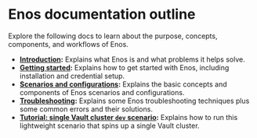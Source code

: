 # Enos documentation outline

Explore the following docs to learn about the purpose, concepts, components, and workflows of Enos. 

* **[Introduction](./introduction.md):** Explains what Enos is and what problems it helps solve.
* **[Getting started](./getting-started.md):** Explains how to get started with Enos, including installation and credential setup.
* **[Scenarios and configurations](./scenarios-and-configurations.md):** Explains the basic concepts and components of Enos scenarios and configurations.
* **[Troubleshooting](./troubleshooting.md):** Explains some Enos troubleshooting techniques plus some common errors and their solutions.
* **[Tutorial: single Vault cluster `dev` scenario](./tutorial-vault-dev-scenario-single-cluster.md):** Explains how to run this lightweight scenario that spins up a single Vault cluster.